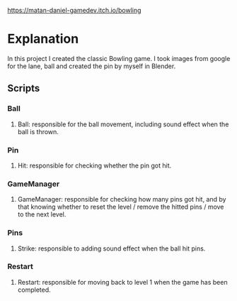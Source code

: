 https://matan-daniel-gamedev.itch.io/bowling
# Explanation
In this project I created the classic Bowling game.
I took images from google for the lane, ball and created the pin by myself in Blender.
## Scripts
### Ball
1. Ball: responsible for the ball movement, including sound effect when the ball is thrown.

### Pin
1. Hit: responsible for checking whether the pin got hit.

### GameManager
1. GameManager: responsible for checking how many pins got hit, and by that knowing whether to reset the level / remove the hitted pins / move to the next level.

### Pins
1. Strike: responsible to adding sound effect when the ball hit pins.

### Restart
1. Restart: responsible for moving back to level 1 when the game has been completed.
